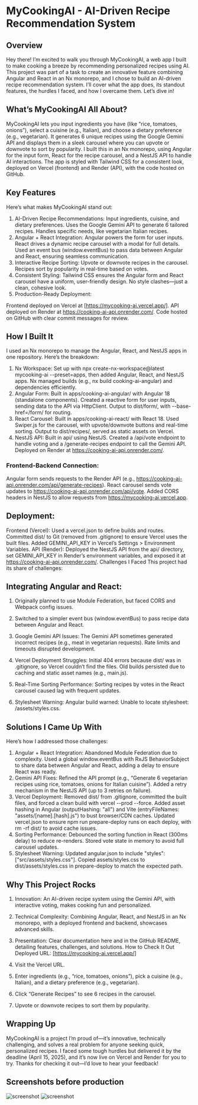 # MyCookingAI - AI-Driven Recipe Recommendation System

## Overview
Hey there! I’m excited to walk you through MyCookingAI, a web app I built to make cooking a breeze by recommending personalized recipes using AI. This project was part of a task to create an innovative feature combining Angular and React in an Nx monorepo, and I chose to build an AI-driven recipe recommendation system. I’ll cover what the app does, its standout features, the hurdles I faced, and how I overcame them. Let’s dive in!

## What’s MyCookingAI All About?
MyCookingAI lets you input ingredients you have (like “rice, tomatoes, onions”), select a cuisine (e.g., Italian), and choose a dietary preference (e.g., vegetarian). It generates 6 unique recipes using the Google Gemini API and displays them in a sleek carousel where you can upvote or downvote to sort by popularity. I built this in an Nx monorepo, using Angular for the input form, React for the recipe carousel, and a NestJS API to handle AI interactions. The app is styled with Tailwind CSS for a consistent look, deployed on Vercel (frontend) and Render (API), with the code hosted on GitHub.

## Key Features
Here’s what makes MyCookingAI stand out:

1. AI-Driven Recipe Recommendations:
    Input ingredients, cuisine, and dietary preferences.
    Uses the Google Gemini API to generate 6 tailored recipes.
    Handles specific needs, like vegetarian Italian recipes.
2. Angular + React Integration:
    Angular powers the form for user inputs.
    React drives a dynamic recipe carousel with a modal for full details.
    Used an event bus (window.eventBus) to pass data between Angular and React, ensuring seamless communication.
3. Interactive Recipe Sorting:
    Upvote or downvote recipes in the carousel.
    Recipes sort by popularity in real-time based on votes.
4. Consistent Styling:
    Tailwind CSS ensures the Angular form and React carousel have a uniform, user-friendly design.
    No style clashes—just a clean, cohesive look.
5. Production-Ready Deployment:

Frontend deployed on Vercel at [https://mycooking-ai.vercel.app/].
API deployed on Render at https://cooking-ai-api.onrender.com/.
Code hosted on GitHub with clear commit messages for review.

## How I Built It
I used an Nx monorepo to manage the Angular, React, and NestJS apps in one repository. Here’s the breakdown:

1. Nx Workspace:
    Set up with npx create-nx-workspace@latest mycooking-ai --preset=apps, then added Angular, React, and NestJS apps.
    Nx managed builds (e.g., nx build cooking-ai-angular) and dependencies efficiently.
2. Angular Form:
    Built in apps/cooking-ai-angular/ with Angular 18 (standalone components).
    Created a reactive form for user inputs, sending data to the API via HttpClient.
    Output to dist/form/, with --base-href=/form/ for routing.
3. React Carousel:
    Built in apps/cooking-ai-react/ with React 18.
    Used Swiper.js for the carousel, with upvote/downvote buttons and real-time sorting.
    Output to dist/recipes/, served as static assets on Vercel.
4. NestJS API:
    Built in api/ using NestJS.
    Created a /api/vote endpoint to handle voting and a /generate-recipes endpoint to call the Gemini API.
    Deployed on Render at https://cooking-ai-api.onrender.com/.

### Frontend-Backend Connection:
Angular form sends requests to the Render API (e.g., https://cooking-ai-api.onrender.com/api/generate-recipes).
React carousel sends vote updates to https://cooking-ai-api.onrender.com/api/vote.
Added CORS headers in NestJS to allow requests from https://mycooking-ai.vercel.app.

## Deployment:
Frontend (Vercel): Used a vercel.json to define builds and routes.
Committed dist/ to Git (removed from .gitignore) to ensure Vercel uses the built files.
Added GEMINI_API_KEY in Vercel’s Settings > Environment Variables.
API (Render): Deployed the NestJS API from the api/ directory, set GEMINI_API_KEY in Render’s environment variables, and exposed it at https://cooking-ai-api.onrender.com/.
Challenges I Faced
This project had its share of challenges:

## Integrating Angular and React:
1. Originally planned to use Module Federation, but faced CORS and Webpack config issues.
2. Switched to a simpler event bus (window.eventBus) to pass recipe data between Angular and React.

3. Google Gemini API Issues:
    The Gemini API sometimes generated incorrect recipes (e.g., meat in vegetarian requests).
    Rate limits and timeouts disrupted development.
4. Vercel Deployment Struggles:
    Initial 404 errors because dist/ was in .gitignore, so Vercel couldn’t find the files.
    Old builds persisted due to caching and static asset names (e.g., main.js).
5. Real-Time Sorting Performance:
    Sorting recipes by votes in the React carousel caused lag with frequent updates.
6. Stylesheet Warning:
    Angular build warned: Unable to locate stylesheet: /assets/styles.css.

## Solutions I Came Up With
Here’s how I addressed those challenges:

1. Angular + React Integration:
    Abandoned Module Federation due to complexity.
    Used a global window.eventBus with RxJS BehaviorSubject to share data between Angular and React, adding a delay to ensure React was ready.
2. Gemini API Fixes:
    Refined the API prompt (e.g., “Generate 6 vegetarian recipes using rice, tomatoes, onions for Italian cuisine”).
    Added a retry mechanism in the NestJS API (up to 3 retries on failure).
3. Vercel Deployment:
    Removed dist/ from .gitignore, committed the built files, and forced a clean build with vercel --prod --force.
    Added asset hashing in Angular (outputHashing: "all") and Vite (entryFileNames: "assets/[name].[hash].js") to bust browser/CDN caches.
    Updated vercel.json to ensure npm run prepare-deploy runs on each deploy, with rm -rf dist/ to avoid cache issues.
4. Sorting Performance:
    Debounced the sorting function in React (300ms delay) to reduce re-renders.
    Stored vote state in memory to avoid full carousel updates.
5. Stylesheet Warning:
    Updated angular.json to include "styles": ["src/assets/styles.css"].
    Copied assets/styles.css to dist/assets/styles.css in prepare-deploy to match the expected path.

## Why This Project Rocks
1. Innovation: An AI-driven recipe system using the Gemini API, with interactive voting, makes cooking fun and personalized.
2. Technical Complexity: Combining Angular, React, and NestJS in an Nx monorepo, with a deployed frontend and backend, showcases advanced skills.
3. Presentation: Clear documentation here and in the GitHub README, detailing features, challenges, and solutions.
How to Check It Out
Deployed URL: [https://mycooking-ai.vercel.app/]

1. Visit the Vercel URL.
2. Enter ingredients (e.g., “rice, tomatoes, onions”), pick a cuisine (e.g., Italian), and a dietary preference (e.g., vegetarian).
3. Click “Generate Recipes” to see 6 recipes in the carousel.
4. Upvote or downvote recipes to sort them by popularity.

## Wrapping Up
MyCookingAI is a project I’m proud of—it’s innovative, technically challenging, and solves a real problem for anyone seeking quick, personalized recipes. I faced some tough hurdles but delivered it by the deadline (April 15, 2025), and it’s now live on Vercel and Render for you to try. Thanks for checking it out—I’d love to hear your feedback!

## Screenshots before production 
![screenshot](/screen1.png)
![screenshot](/screen2.png)